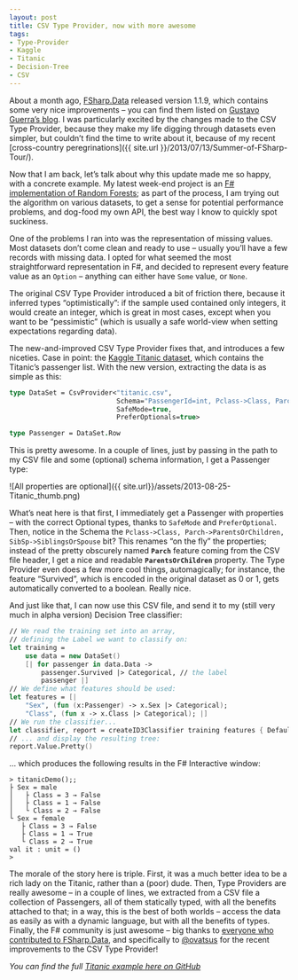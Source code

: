 ```yaml
---
layout: post
title: CSV Type Provider, now with more awesome
tags:
- Type-Provider
- Kaggle
- Titanic
- Decision-Tree
- CSV
---
```


About a month ago, [FSharp.Data](http://fsharp.github.io/FSharp.Data/) released version 1.1.9, which contains some very nice improvements – you can find them listed on [Gustavo Guerra’s blog](http://blog.codebeside.org/blog/2013/07/21/fsharp-data-1-1-9-released/). I was particularly excited by the changes made to the CSV Type Provider, because they make my life digging through datasets even simpler, but couldn’t find the time to write about it, because of my recent [cross-country peregrinations]({{ site.url }}/2013/07/13/Summer-of-FSharp-Tour/).  

Now that I am back, let’s talk about why this update made me so happy, with a concrete example. My latest week-end project is an [F# implementation of Random Forests](http://www.clear-lines.com/blog/post/Random-Forest-classification-in-F-first-cut.aspx); as part of the process, I am trying out the algorithm on various datasets, to get a sense for potential performance problems, and dog-food my own API, the best way I know to quickly spot suckiness. 

One of the problems I ran into was the representation of missing values. Most datasets don’t come clean and ready to use – usually you’ll have a few records with missing data. I opted for what seemed the most straightforward representation in F#, and decided to represent every feature value as an `Option` – anything can either have `Some` value, or `None`. 

The original CSV Type Provider introduced a bit of friction there, because it inferred types “optimistically”: if the sample used contained only integers, it would create an integer, which is great in most cases, except when you want to be “pessimistic” (which is usually a safe world-view when setting expectations regarding data). 

The new-and-improved CSV Type Provider fixes that, and introduces a few niceties. Case in point: the [Kaggle Titanic dataset](http://www.kaggle.com/c/titanic-gettingStarted), which contains the Titanic’s passenger list. With the new version, extracting the data is as simple as this:

``` fsharp
type DataSet = CsvProvider<"titanic.csv", 
                           Schema="PassengerId=int, Pclass->Class, Parch->ParentsOrChildren, SibSp->SiblingsOrSpouse", 
                           SafeMode=true, 
                           PreferOptionals=true>

type Passenger = DataSet.Row
``` 

This is pretty awesome. In a couple of lines, just by passing in the path to my CSV file and some (optional) schema information, I get a Passenger type:

![All properties are optional]({{ site.url}}/assets/2013-08-25-Titanic_thumb.png)

What’s neat here is that first, I immediately get a Passenger with properties – with the correct Optional types, thanks to `SafeMode` and `PreferOptional`. Then, notice in the Schema the `Pclass->Class, Parch->ParentsOrChildren, SibSp->SiblingsOrSpouse` bit? This renames “on the fly” the properties; instead of the pretty obscurely named **`Parch`** feature coming from the CSV file header, I get a nice and readable **`ParentsOrChildren`** property. The Type Provider even does a few more cool things, automagically; for instance, the feature “Survived”, which is encoded in the original dataset as 0 or 1, gets automatically converted to a boolean. Really nice.

And just like that, I can now use this CSV file, and send it to my (still very much in alpha version) Decision Tree classifier:

``` fsharp
// We read the training set into an array,
// defining the Label we want to classify on:
let training =
    use data = new DataSet()
    [| for passenger in data.Data -> 
        passenger.Survived |> Categorical, // the label
        passenger |]
// We define what features should be used:
let features = [|
    "Sex", (fun (x:Passenger) -> x.Sex |> Categorical);
    "Class", (fun x -> x.Class |> Categorical); |]
// We run the classifier...
let classifier, report = createID3Classifier training features { DefaultID3Config with DetailLevel = Verbose }
// ... and display the resulting tree:
report.Value.Pretty()
``` 

… which produces the following results in the F# Interactive window:

```
> titanicDemo();;
├ Sex = male
│   ├ Class = 3 → False
│   ├ Class = 1 → False
│   └ Class = 2 → False
└ Sex = female
   ├ Class = 3 → False
   ├ Class = 1 → True
   └ Class = 2 → True
val it : unit = ()
>
```

The morale of the story here is triple. First, it was a much better idea to be a rich lady on the Titanic, rather than a (poor) dude. Then, Type Providers are really awesome – in a couple of lines, we extracted from a CSV file a collection of Passengers, all of them statically typed, with all the benefits attached to that; in a way, this is the best of both worlds – access the data as easily as with a dynamic language, but with all the benefits of types. Finally, the F# community is just awesome – big thanks to [everyone who contributed to FSharp.Data](https://github.com/fsharp/FSharp.Data/graphs/contributors), and specifically to [@ovatsus](https://twitter.com/ovatsus) for the recent improvements to the CSV Type Provider!

*You can find the full [Titanic example here on GitHub](https://github.com/mathias-brandewinder/Charon/blob/1d18778e4390ff764b860de4d1ccc29a3adc1d37/Charon/Charon.Examples/Titanic.fsx)*
